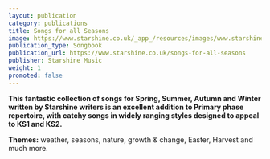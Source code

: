 ```yaml
---
layout: publication
category: publications
title: Songs for all Seasons
image: https://www.starshine.co.uk/_app_/resources/images/www.starshine.co.uk/main/-hidden-product-category-images/all-year-round-primary-school-musicals-AYR_0001s_0000_Group-1-copy-300x370.jpg
publication_type: Songbook
publication_url: https://www.starshine.co.uk/songs-for-all-seasons
publisher: Starshine Music
weight: 1
promoted: false
---
```


**This fantastic collection of songs for Spring, Summer, Autumn and Winter written by Starshine writers is an excellent addition to Primary phase repertoire, with catchy songs in widely ranging styles designed to appeal to KS1 and KS2.**

**Themes:** weather, seasons, nature, growth & change, Easter, Harvest and much more.
